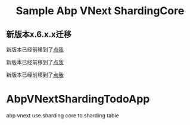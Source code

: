 
<h1 align="center"> Sample Abp VNext ShardingCore </h1>

## 新版本x.6.x.x迁移
新版本已经前移到了[点我](https://github.com/xuejmnet/ShardingWithFramework)

新版本已经前移到了[点我](https://github.com/xuejmnet/ShardingWithFramework)

新版本已经前移到了[点我](https://github.com/xuejmnet/ShardingWithFramework)

# AbpVNextShardingTodoApp
abp vnext use sharding  core to sharding table
